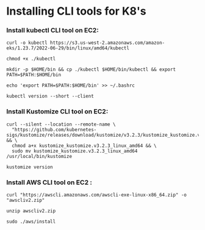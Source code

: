 # Installing CLI tools for K8's

### Install kubectl CLI tool on EC2:

```
curl -o kubectl https://s3.us-west-2.amazonaws.com/amazon-eks/1.23.7/2022-06-29/bin/linux/amd64/kubectl
```
```
chmod +x ./kubectl
```
```
mkdir -p $HOME/bin && cp ./kubectl $HOME/bin/kubectl && export PATH=$PATH:$HOME/bin
```
```
echo 'export PATH=$PATH:$HOME/bin' >> ~/.bashrc
```
```
kubectl version --short --client
```
### Install  Kustomize CLI tool on EC2:

```
curl --silent --location --remote-name \
  "https://github.com/kubernetes-sigs/kustomize/releases/download/kustomize/v3.2.3/kustomize_kustomize.v3.2.3_linux_amd64" && \
  chmod a+x kustomize_kustomize.v3.2.3_linux_amd64 && \
  sudo mv kustomize_kustomize.v3.2.3_linux_amd64 /usr/local/bin/kustomize
```
```
kustomize version
```
### Install  AWS CLI tool on EC2 :

```
curl "https://awscli.amazonaws.com/awscli-exe-linux-x86_64.zip" -o "awscliv2.zip"
```
```
unzip awscliv2.zip 
```
```
sudo ./aws/install 
```

